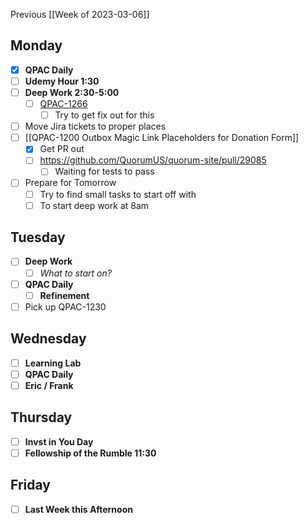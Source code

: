 Previous [[Week of 2023-03-06]]

## Monday
- [x] **QPAC Daily**
- [ ] **Udemy Hour 1:30**
- [ ] **Deep Work 2:30-5:00**
	- [ ] [QPAC-1266](https://quorumanalytics.atlassian.net/browse/QPAC-1266)
		- [ ] Try to get fix out for this
- [ ] Move Jira tickets to proper places
- [ ] [[QPAC-1200 Outbox Magic Link Placeholders for Donation Form]]
	- [x] Get PR out
	- [ ] https://github.com/QuorumUS/quorum-site/pull/29085
		- [ ] Waiting for tests to pass
- [ ] Prepare for Tomorrow
	- [ ] Try to find small tasks to start off with
	- [ ] To start deep work at 8am

## Tuesday
- [ ] **Deep Work**
	- [ ] *What to start on?*
- [ ] **QPAC Daily**
	- [ ] **Refinement**
- [ ] Pick up QPAC-1230

## Wednesday
- [ ] **Learning Lab**
- [ ] **QPAC Daily**
- [ ] **Eric / Frank**

## Thursday
- [ ] **Invst in You Day**
- [ ] **Fellowship of the Rumble 11:30**

## Friday
- [ ] **Last Week this Afternoon**